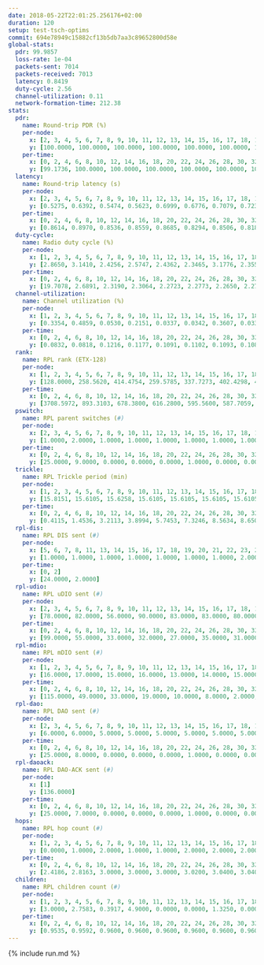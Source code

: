 ```yaml
---
date: 2018-05-22T22:01:25.256176+02:00
duration: 120
setup: test-tsch-optims
commit: 694e78949c15882cf13b5db7aa3c89652800d58e
global-stats:
  pdr: 99.9857
  loss-rate: 1e-04
  packets-sent: 7014
  packets-received: 7013
  latency: 0.8419
  duty-cycle: 2.56
  channel-utilization: 0.11
  network-formation-time: 212.38
stats:
  pdr:
    name: Round-trip PDR (%)
    per-node:
      x: [2, 3, 4, 5, 6, 7, 8, 9, 10, 11, 12, 13, 14, 15, 16, 17, 18, 19, 20, 21, 22, 23, 24, 25]
      y: [100.0000, 100.0000, 100.0000, 100.0000, 100.0000, 100.0000, 100.0000, 100.0000, 100.0000, 99.6815, 100.0000, 100.0000, 100.0000, 100.0000, 100.0000, 100.0000, 100.0000, 100.0000, 100.0000, 100.0000, 100.0000, 100.0000, 100.0000, 100.0000]
    per-time:
      x: [0, 2, 4, 6, 8, 10, 12, 14, 16, 18, 20, 22, 24, 26, 28, 30, 32, 34, 36, 38, 40, 42, 44, 46, 48, 50, 52, 54, 56, 58, 60, 62, 64, 66, 68, 70, 72, 74, 76, 78, 80, 82, 84, 86, 88, 90, 92, 94, 96, 98, 100, 102, 104, 106, 108, 110, 112, 114, 116, 118]
      y: [99.1736, 100.0000, 100.0000, 100.0000, 100.0000, 100.0000, 100.0000, 100.0000, 100.0000, 100.0000, 100.0000, 100.0000, 100.0000, 100.0000, 100.0000, 100.0000, 100.0000, 100.0000, 100.0000, 100.0000, 100.0000, 100.0000, 100.0000, 100.0000, 100.0000, 100.0000, 100.0000, 100.0000, 100.0000, 100.0000, 100.0000, 100.0000, 100.0000, 100.0000, 100.0000, 100.0000, 100.0000, 100.0000, 100.0000, 100.0000, 100.0000, 100.0000, 100.0000, 100.0000, 100.0000, 100.0000, 100.0000, 100.0000, 100.0000, 100.0000, 100.0000, 100.0000, 100.0000, 100.0000, 100.0000, 100.0000, 100.0000, 100.0000, 100.0000, null]
  latency:
    name: Round-trip latency (s)
    per-node:
      x: [2, 3, 4, 5, 6, 7, 8, 9, 10, 11, 12, 13, 14, 15, 16, 17, 18, 19, 20, 21, 22, 23, 24, 25]
      y: [0.5275, 0.6392, 0.5474, 0.5623, 0.6999, 0.6776, 0.7079, 0.7237, 0.6307, 0.8561, 0.6264, 0.7528, 0.9019, 0.8248, 0.9174, 0.8395, 0.9662, 0.9715, 1.1078, 1.1392, 1.0311, 1.1835, 1.1237, 1.2340]
    per-time:
      x: [0, 2, 4, 6, 8, 10, 12, 14, 16, 18, 20, 22, 24, 26, 28, 30, 32, 34, 36, 38, 40, 42, 44, 46, 48, 50, 52, 54, 56, 58, 60, 62, 64, 66, 68, 70, 72, 74, 76, 78, 80, 82, 84, 86, 88, 90, 92, 94, 96, 98, 100, 102, 104, 106, 108, 110, 112, 114, 116, 118]
      y: [0.8614, 0.8970, 0.8536, 0.8559, 0.8685, 0.8294, 0.8506, 0.8180, 0.8125, 0.8207, 0.8801, 0.8820, 0.8284, 0.8888, 0.8509, 0.8519, 0.8603, 0.8610, 0.8718, 0.8874, 0.8422, 0.8259, 0.8650, 0.8527, 0.8409, 0.8470, 0.8451, 0.8427, 0.8875, 0.8471, 0.8502, 0.8443, 0.8509, 0.8141, 0.8358, 0.8298, 0.8762, 0.8378, 0.8228, 0.8361, 0.8117, 0.8528, 0.8503, 0.7742, 0.7871, 0.8435, 0.7887, 0.8073, 0.8362, 0.8281, 0.8179, 0.7848, 0.8339, 0.8343, 0.8560, 0.8444, 0.7910, 0.8580, 0.8600, null]
  duty-cycle:
    name: Radio duty cycle (%)
    per-node:
      x: [1, 2, 3, 4, 5, 6, 7, 8, 9, 10, 11, 12, 13, 14, 15, 16, 17, 18, 19, 20, 21, 22, 23, 24, 25]
      y: [2.8650, 3.1410, 2.4256, 2.5747, 2.4362, 2.3465, 3.1776, 2.3556, 2.4278, 2.1724, 2.4216, 2.4444, 2.4726, 2.4145, 3.1083, 2.3157, 2.4146, 2.7737, 2.5399, 2.4947, 2.4586, 2.5707, 2.4270, 2.6547, 2.6833]
    per-time:
      x: [0, 2, 4, 6, 8, 10, 12, 14, 16, 18, 20, 22, 24, 26, 28, 30, 32, 34, 36, 38, 40, 42, 44, 46, 48, 50, 52, 54, 56, 58, 60, 62, 64, 66, 68, 70, 72, 74, 76, 78, 80, 82, 84, 86, 88, 90, 92, 94, 96, 98, 100, 102, 104, 106, 108, 110, 112, 114, 116, 118]
      y: [19.7078, 2.6891, 2.3190, 2.3064, 2.2723, 2.2773, 2.2650, 2.2785, 2.2673, 2.2540, 2.2462, 2.2471, 2.2917, 2.2828, 2.2978, 2.3030, 2.2938, 2.2691, 2.2797, 2.2843, 2.2948, 2.2563, 2.2730, 2.2378, 2.2868, 2.2659, 2.2605, 2.2745, 2.2722, 2.2826, 2.2968, 2.2497, 2.2698, 2.2627, 2.2584, 2.2516, 2.2673, 2.2540, 2.2701, 2.2613, 2.2653, 2.2604, 2.2573, 2.3081, 2.2422, 2.2291, 2.2310, 2.2583, 2.2486, 2.2481, 2.2613, 2.2489, 2.2477, 2.2143, 2.2742, 2.2550, 2.2686, 2.2733, 2.2349, 2.2730]
  channel-utilization:
    name: Channel utilization (%)
    per-node:
      x: [1, 2, 3, 4, 5, 6, 7, 8, 9, 10, 11, 12, 13, 14, 15, 16, 17, 18, 19, 20, 21, 22, 23, 24, 25]
      y: [0.3354, 0.4859, 0.0530, 0.2151, 0.0337, 0.0342, 0.3607, 0.0338, 0.0744, 0.0299, 0.0368, 0.0701, 0.0443, 0.0304, 0.3206, 0.0340, 0.0342, 0.1634, 0.0501, 0.0463, 0.0347, 0.0400, 0.0364, 0.0532, 0.0403]
    per-time:
      x: [0, 2, 4, 6, 8, 10, 12, 14, 16, 18, 20, 22, 24, 26, 28, 30, 32, 34, 36, 38, 40, 42, 44, 46, 48, 50, 52, 54, 56, 58, 60, 62, 64, 66, 68, 70, 72, 74, 76, 78, 80, 82, 84, 86, 88, 90, 92, 94, 96, 98, 100, 102, 104, 106, 108, 110, 112, 114, 116, 118]
      y: [0.0832, 0.0818, 0.1216, 0.1177, 0.1091, 0.1102, 0.1093, 0.1086, 0.1098, 0.1020, 0.1027, 0.1040, 0.1176, 0.1149, 0.1185, 0.1218, 0.1152, 0.1087, 0.1121, 0.1162, 0.1191, 0.1049, 0.1103, 0.1016, 0.1123, 0.1074, 0.1075, 0.1120, 0.1114, 0.1149, 0.1180, 0.1042, 0.1080, 0.1097, 0.1040, 0.1032, 0.1110, 0.1068, 0.1071, 0.1083, 0.1090, 0.1049, 0.1087, 0.1147, 0.1047, 0.0969, 0.0989, 0.1057, 0.0998, 0.1021, 0.1073, 0.1053, 0.0983, 0.0967, 0.1073, 0.1058, 0.1097, 0.1093, 0.1028, 0.1042]
  rank:
    name: RPL rank (ETX-128)
    per-node:
      x: [1, 2, 3, 4, 5, 6, 7, 8, 9, 10, 11, 12, 13, 14, 15, 16, 17, 18, 19, 20, 21, 22, 23, 24, 25]
      y: [128.0000, 258.5620, 414.4754, 259.5785, 337.7273, 402.4298, 406.7769, 423.3967, 460.2397, 403.5620, 665.6855, 505.0744, 539.5000, 658.0488, 555.0661, 726.6721, 690.1301, 711.2705, 736.9421, 1354.7519, 1426.0397, 871.3884, 927.2742, 1414.6942, 990.0909]
    per-time:
      x: [0, 2, 4, 6, 8, 10, 12, 14, 16, 18, 20, 22, 24, 26, 28, 30, 32, 34, 36, 38, 40, 42, 44, 46, 48, 50, 52, 54, 56, 58, 60, 62, 64, 66, 68, 70, 72, 74, 76, 78, 80, 82, 84, 86, 88, 90, 92, 94, 96, 98, 100, 102, 104, 106, 108, 110, 112, 114, 116, 118]
      y: [3708.5972, 893.3103, 678.3800, 616.2800, 595.5600, 587.7059, 569.9000, 569.2800, 568.9200, 568.5000, 573.8800, 572.4600, 578.6200, 602.4800, 621.7400, 629.8600, 616.9600, 614.6200, 608.3269, 598.2500, 582.4510, 583.6667, 574.4600, 572.2800, 570.5686, 557.0000, 558.7400, 556.5490, 557.1538, 553.8200, 558.3333, 554.4600, 550.6600, 555.2800, 557.8800, 561.7647, 573.5600, 577.7200, 575.5800, 572.3800, 586.0000, 582.6078, 577.4800, 584.8039, 571.5294, 570.5098, 565.3333, 558.2400, 558.5800, 560.9000, 564.8235, 553.9000, 543.3000, 545.3400, 548.8800, 555.0000, 557.0000, 548.9400, 545.1800, 547.9800]
  pswitch:
    name: RPL parent switches (#)
    per-node:
      x: [2, 3, 4, 5, 6, 7, 8, 9, 10, 11, 12, 13, 14, 15, 16, 17, 18, 19, 20, 21, 22, 23, 24, 25]
      y: [1.0000, 2.0000, 1.0000, 1.0000, 1.0000, 1.0000, 1.0000, 1.0000, 1.0000, 4.0000, 1.0000, 2.0000, 3.0000, 1.0000, 2.0000, 3.0000, 2.0000, 1.0000, 9.0000, 6.0000, 1.0000, 5.0000, 1.0000, 4.0000]
    per-time:
      x: [0, 2, 4, 6, 8, 10, 12, 14, 16, 18, 20, 22, 24, 26, 28, 30, 32, 34, 36, 38, 40, 42, 44, 46, 48, 50, 52, 54, 56, 58, 60, 62, 64, 66, 68, 70, 72, 74, 76, 78, 80, 82, 84, 86, 88, 90, 92, 94, 96, 98, 100, 102, 104, 106, 108, 110, 112]
      y: [25.0000, 9.0000, 0.0000, 0.0000, 0.0000, 1.0000, 0.0000, 0.0000, 0.0000, 0.0000, 0.0000, 0.0000, 0.0000, 0.0000, 0.0000, 0.0000, 0.0000, 0.0000, 2.0000, 2.0000, 1.0000, 1.0000, 0.0000, 0.0000, 1.0000, 0.0000, 0.0000, 1.0000, 2.0000, 0.0000, 1.0000, 0.0000, 0.0000, 0.0000, 0.0000, 1.0000, 0.0000, 0.0000, 0.0000, 0.0000, 1.0000, 1.0000, 0.0000, 1.0000, 1.0000, 1.0000, 1.0000, 0.0000, 0.0000, 0.0000, 1.0000, 0.0000, 0.0000, 0.0000, 0.0000, 0.0000, 1.0000]
  trickle:
    name: RPL Trickle period (min)
    per-node:
      x: [1, 2, 3, 4, 5, 6, 7, 8, 9, 10, 11, 12, 13, 14, 15, 16, 17, 18, 19, 20, 21, 22, 23, 24, 25]
      y: [15.8151, 15.6105, 15.6258, 15.6105, 15.6105, 15.6105, 15.6105, 15.6105, 15.5924, 15.5924, 14.9526, 15.6105, 15.5978, 15.5509, 15.5817, 15.5973, 15.6220, 15.0718, 15.5772, 15.0128, 15.0057, 14.8370, 15.3171, 15.1913, 15.4486]
    per-time:
      x: [0, 2, 4, 6, 8, 10, 12, 14, 16, 18, 20, 22, 24, 26, 28, 30, 32, 34, 36, 38, 40, 42, 44, 46, 48, 50, 52, 54, 56, 58, 60, 62, 64, 66, 68, 70, 72, 74, 76, 78, 80, 82, 84, 86, 88, 90, 92, 94, 96, 98, 100, 102, 104, 106, 108, 110, 112, 114, 116, 118]
      y: [0.4115, 1.4536, 3.2113, 3.8994, 5.7453, 7.3246, 8.5634, 8.6508, 8.9129, 14.6801, 16.2529, 17.1267, 17.4763, 17.4763, 17.4763, 17.4763, 17.4763, 17.4763, 17.4763, 17.4763, 17.4763, 17.4763, 17.4763, 17.4763, 17.4763, 17.4763, 17.4763, 17.4763, 17.4763, 17.4763, 17.4763, 17.4763, 17.4763, 17.4763, 17.4763, 17.4763, 17.4763, 17.4763, 17.4763, 17.4763, 17.4763, 17.4763, 17.4763, 17.4763, 17.4763, 17.4763, 17.4763, 17.4763, 17.4763, 17.4763, 17.4763, 17.4763, 17.4763, 17.4763, 17.4763, 17.4763, 17.4763, 17.4763, 17.4763, 17.4763]
  rpl-dis:
    name: RPL DIS sent (#)
    per-node:
      x: [5, 6, 7, 8, 11, 13, 14, 15, 16, 17, 18, 19, 20, 21, 22, 23, 24, 25]
      y: [1.0000, 1.0000, 1.0000, 1.0000, 1.0000, 1.0000, 1.0000, 2.0000, 1.0000, 1.0000, 1.0000, 1.0000, 2.0000, 2.0000, 1.0000, 2.0000, 1.0000, 5.0000]
    per-time:
      x: [0, 2]
      y: [24.0000, 2.0000]
  rpl-udio:
    name: RPL uDIO sent (#)
    per-node:
      x: [2, 3, 4, 5, 6, 7, 8, 9, 10, 11, 12, 13, 14, 15, 16, 17, 18, 19, 20, 21, 22, 23, 24, 25]
      y: [78.0000, 82.0000, 56.0000, 90.0000, 83.0000, 83.0000, 80.0000, 79.0000, 81.0000, 87.0000, 80.0000, 88.0000, 82.0000, 71.0000, 89.0000, 85.0000, 72.0000, 78.0000, 88.0000, 90.0000, 81.0000, 91.0000, 86.0000, 90.0000]
    per-time:
      x: [0, 2, 4, 6, 8, 10, 12, 14, 16, 18, 20, 22, 24, 26, 28, 30, 32, 34, 36, 38, 40, 42, 44, 46, 48, 50, 52, 54, 56, 58, 60, 62, 64, 66, 68, 70, 72, 74, 76, 78, 80, 82, 84, 86, 88, 90, 92, 94, 96, 98, 100, 102, 104, 106, 108, 110, 112, 114, 116, 118, 120]
      y: [99.0000, 55.0000, 33.0000, 32.0000, 27.0000, 35.0000, 31.0000, 32.0000, 32.0000, 31.0000, 30.0000, 33.0000, 30.0000, 35.0000, 29.0000, 39.0000, 30.0000, 30.0000, 33.0000, 29.0000, 31.0000, 31.0000, 32.0000, 32.0000, 31.0000, 32.0000, 30.0000, 31.0000, 28.0000, 27.0000, 36.0000, 34.0000, 33.0000, 32.0000, 27.0000, 27.0000, 36.0000, 34.0000, 29.0000, 30.0000, 33.0000, 30.0000, 28.0000, 32.0000, 31.0000, 32.0000, 32.0000, 35.0000, 29.0000, 32.0000, 27.0000, 26.0000, 34.0000, 30.0000, 33.0000, 35.0000, 27.0000, 26.0000, 31.0000, 30.0000, 9.0000]
  rpl-mdio:
    name: RPL mDIO sent (#)
    per-node:
      x: [1, 2, 3, 4, 5, 6, 7, 8, 9, 10, 11, 12, 13, 14, 15, 16, 17, 18, 19, 20, 21, 22, 23, 24, 25]
      y: [16.0000, 17.0000, 15.0000, 16.0000, 13.0000, 14.0000, 15.0000, 14.0000, 15.0000, 14.0000, 22.0000, 15.0000, 13.0000, 13.0000, 16.0000, 14.0000, 14.0000, 20.0000, 14.0000, 19.0000, 19.0000, 19.0000, 19.0000, 20.0000, 15.0000]
    per-time:
      x: [0, 2, 4, 6, 8, 10, 12, 14, 16, 18, 20, 22, 24, 26, 28, 30, 32, 34, 36, 38, 40, 42, 44, 46, 48, 50, 52, 54, 56, 58, 60, 62, 64, 66, 68, 70, 72, 74, 76, 78, 80, 82, 84, 86, 88, 90, 92, 94, 96, 98, 100, 102, 104, 106, 108, 110, 112, 114, 116, 118, 120]
      y: [115.0000, 49.0000, 33.0000, 19.0000, 10.0000, 8.0000, 2.0000, 10.0000, 9.0000, 3.0000, 1.0000, 1.0000, 0.0000, 1.0000, 6.0000, 4.0000, 7.0000, 3.0000, 3.0000, 0.0000, 1.0000, 0.0000, 4.0000, 2.0000, 8.0000, 6.0000, 1.0000, 3.0000, 1.0000, 0.0000, 3.0000, 3.0000, 5.0000, 2.0000, 5.0000, 4.0000, 3.0000, 0.0000, 0.0000, 6.0000, 2.0000, 5.0000, 6.0000, 4.0000, 1.0000, 1.0000, 0.0000, 0.0000, 2.0000, 6.0000, 3.0000, 8.0000, 5.0000, 1.0000, 0.0000, 0.0000, 0.0000, 2.0000, 4.0000, 8.0000, 2.0000]
  rpl-dao:
    name: RPL DAO sent (#)
    per-node:
      x: [2, 3, 4, 5, 6, 7, 8, 9, 10, 11, 12, 13, 14, 15, 16, 17, 18, 19, 20, 21, 22, 23, 24, 25]
      y: [6.0000, 6.0000, 5.0000, 5.0000, 5.0000, 5.0000, 5.0000, 5.0000, 5.0000, 7.0000, 5.0000, 5.0000, 6.0000, 5.0000, 5.0000, 6.0000, 6.0000, 5.0000, 9.0000, 7.0000, 5.0000, 7.0000, 5.0000, 8.0000]
    per-time:
      x: [0, 2, 4, 6, 8, 10, 12, 14, 16, 18, 20, 22, 24, 26, 28, 30, 32, 34, 36, 38, 40, 42, 44, 46, 48, 50, 52, 54, 56, 58, 60, 62, 64, 66, 68, 70, 72, 74, 76, 78, 80, 82, 84, 86, 88, 90, 92, 94, 96, 98, 100, 102, 104, 106, 108, 110, 112, 114, 116, 118]
      y: [25.0000, 8.0000, 0.0000, 0.0000, 0.0000, 1.0000, 0.0000, 0.0000, 0.0000, 0.0000, 0.0000, 0.0000, 0.0000, 0.0000, 19.0000, 3.0000, 2.0000, 0.0000, 2.0000, 3.0000, 1.0000, 1.0000, 0.0000, 0.0000, 1.0000, 0.0000, 0.0000, 1.0000, 15.0000, 1.0000, 3.0000, 0.0000, 0.0000, 1.0000, 1.0000, 2.0000, 1.0000, 0.0000, 0.0000, 0.0000, 1.0000, 1.0000, 8.0000, 9.0000, 2.0000, 1.0000, 1.0000, 1.0000, 1.0000, 1.0000, 2.0000, 0.0000, 0.0000, 0.0000, 0.0000, 0.0000, 5.0000, 11.0000, 2.0000, 1.0000]
  rpl-daoack:
    name: RPL DAO-ACK sent (#)
    per-node:
      x: [1]
      y: [136.0000]
    per-time:
      x: [0, 2, 4, 6, 8, 10, 12, 14, 16, 18, 20, 22, 24, 26, 28, 30, 32, 34, 36, 38, 40, 42, 44, 46, 48, 50, 52, 54, 56, 58, 60, 62, 64, 66, 68, 70, 72, 74, 76, 78, 80, 82, 84, 86, 88, 90, 92, 94, 96, 98, 100, 102, 104, 106, 108, 110, 112, 114, 116, 118]
      y: [25.0000, 7.0000, 0.0000, 0.0000, 0.0000, 1.0000, 0.0000, 0.0000, 0.0000, 0.0000, 0.0000, 0.0000, 0.0000, 0.0000, 18.0000, 3.0000, 2.0000, 0.0000, 2.0000, 3.0000, 1.0000, 1.0000, 0.0000, 0.0000, 1.0000, 0.0000, 0.0000, 1.0000, 15.0000, 1.0000, 3.0000, 0.0000, 0.0000, 1.0000, 1.0000, 2.0000, 1.0000, 0.0000, 0.0000, 0.0000, 1.0000, 1.0000, 8.0000, 9.0000, 2.0000, 1.0000, 1.0000, 1.0000, 1.0000, 1.0000, 2.0000, 0.0000, 0.0000, 0.0000, 0.0000, 0.0000, 5.0000, 11.0000, 2.0000, 1.0000]
  hops:
    name: RPL hop count (#)
    per-node:
      x: [1, 2, 3, 4, 5, 6, 7, 8, 9, 10, 11, 12, 13, 14, 15, 16, 17, 18, 19, 20, 21, 22, 23, 24, 25]
      y: [0.0000, 1.0000, 2.0000, 1.0000, 1.0000, 2.0000, 2.0000, 2.0000, 2.0000, 2.0000, 3.2833, 2.0000, 2.3500, 3.3667, 3.0000, 3.6667, 3.1417, 3.9750, 4.0000, 4.9160, 5.0924, 4.0000, 5.3445, 4.9832, 5.7436]
    per-time:
      x: [0, 2, 4, 6, 8, 10, 12, 14, 16, 18, 20, 22, 24, 26, 28, 30, 32, 34, 36, 38, 40, 42, 44, 46, 48, 50, 52, 54, 56, 58, 60, 62, 64, 66, 68, 70, 72, 74, 76, 78, 80, 82, 84, 86, 88, 90, 92, 94, 96, 98, 100, 102, 104, 106, 108, 110, 112, 114, 116, 118]
      y: [2.4186, 2.8163, 3.0000, 3.0000, 3.0000, 3.0200, 3.0400, 3.0400, 3.0400, 3.0400, 3.0400, 3.0400, 3.0400, 3.0400, 3.0400, 3.0400, 3.0400, 3.0400, 3.0400, 3.0200, 3.0800, 3.0400, 3.0000, 3.0000, 3.0400, 3.0400, 3.0400, 3.0200, 2.9600, 2.9600, 2.9400, 2.9200, 2.9200, 2.9200, 2.9200, 2.9200, 2.9200, 2.9200, 2.9200, 2.9200, 2.9200, 2.9200, 2.9200, 2.9200, 2.9200, 2.8800, 2.8800, 2.8800, 2.8800, 2.8800, 2.8800, 2.8800, 2.8800, 2.8800, 2.8800, 2.8800, 2.8400, 2.8400, 2.8400, 2.8400]
  children:
    name: RPL children count (#)
    per-node:
      x: [1, 2, 3, 4, 5, 6, 7, 8, 9, 10, 11, 12, 13, 14, 15, 16, 17, 18, 19, 20, 21, 22, 23, 24, 25]
      y: [3.0000, 2.7583, 0.3917, 4.9000, 0.0000, 0.0000, 1.3250, 0.0000, 1.2250, 0.0000, 0.0000, 0.9583, 0.2917, 0.0000, 4.2083, 0.0000, 0.0000, 3.2083, 0.3866, 0.4706, 0.0000, 0.0917, 0.0840, 0.6471, 0.0000]
    per-time:
      x: [0, 2, 4, 6, 8, 10, 12, 14, 16, 18, 20, 22, 24, 26, 28, 30, 32, 34, 36, 38, 40, 42, 44, 46, 48, 50, 52, 54, 56, 58, 60, 62, 64, 66, 68, 70, 72, 74, 76, 78, 80, 82, 84, 86, 88, 90, 92, 94, 96, 98, 100, 102, 104, 106, 108, 110, 112, 114, 116, 118]
      y: [0.9535, 0.9592, 0.9600, 0.9600, 0.9600, 0.9600, 0.9600, 0.9600, 0.9600, 0.9600, 0.9600, 0.9600, 0.9600, 0.9600, 0.9600, 0.9600, 0.9600, 0.9600, 0.9600, 0.9600, 0.9600, 0.9600, 0.9600, 0.9600, 0.9600, 0.9600, 0.9600, 0.9600, 0.9600, 0.9600, 0.9600, 0.9600, 0.9600, 0.9600, 0.9600, 0.9600, 0.9600, 0.9600, 0.9600, 0.9600, 0.9600, 0.9600, 0.9600, 0.9600, 0.9600, 0.9600, 0.9600, 0.9600, 0.9600, 0.9600, 0.9600, 0.9600, 0.9600, 0.9600, 0.9600, 0.9600, 0.9600, 0.9600, 0.9600, 0.9600]
---
```


{% include run.md %}
